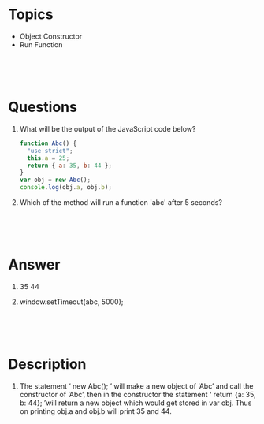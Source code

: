 # Topics

- Object Constructor
- Run Function

&nbsp;

&nbsp;

# Questions

1. What will be the output of the JavaScript code below?

   ```js
   function Abc() {
     "use strict";
     this.a = 25;
     return { a: 35, b: 44 };
   }
   var obj = new Abc();
   console.log(obj.a, obj.b);
   ```

2. Which of the method will run a function 'abc' after 5 seconds?

&nbsp;

&nbsp;

# Answer

1. 35 44

2. window.setTimeout(abc, 5000);

&nbsp;

&nbsp;

# Description

1. The statement ‘ new Abc(); ’ will make a new object of ‘Abc’ and call the constructor of ‘Abc’, then in the constructor the statement ‘ return {a: 35, b: 44}; ’will return a new object which would get stored in var obj. Thus on printing obj.a and obj.b will print 35 and 44.
